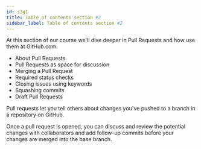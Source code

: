 ```yaml
---
id: s3g1
title: Table of contents section #2
sidebar_label: Table of contents section #2
---
```




At this section of our course we'll dive deeper in Pull Requests and how use them at GitHub.com.


- About Pull Requests
- Pull Requests as space for discussion
- Merging a Pull Request
- Required status checks
- Closing issues using keywords
- Squashing commits
- Draft Pull Requests


Pull requests let you tell others about changes you've pushed to a branch in a repository on GitHub.

Once a pull request is opened, you can discuss and review the potential changes with collaborators and add follow-up commits before your changes are merged into the base branch.
